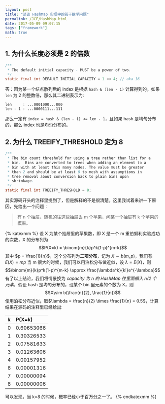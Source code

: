 ```yaml
---
layout: post
title: "谈谈 HashMap 实现中的若干数学问题"
permalink: /JCF/HashMap.html
date: 2017-05-09 09:07:15
tags: ["framework"]
math: true
---
```


## 1. 为什么长度必须是 2 的倍数
```java
/**
 * The default initial capacity - MUST be a power of two.
 */
static final int DEFAULT_INITIAL_CAPACITY = 1 << 4; // aka 16
```
答：因为某一个结点散列后的 index 是根据 `hash & (len - 1)` 计算得到的。如果 `len` 为 2 的整数倍，那么其二进制表示为:
```text
len     : ...0001000...000
len - 1 : ...0000111...111
```
那么一定有 `index = hash & (len - 1) <= len - 1`，且如果 hash 是均匀分布的，那么 index 也是均匀分布的。

## 2. 为什么 TREEIFY_THRESHOLD 定为 8
```java
/**
 * The bin count threshold for using a tree rather than list for a
 * bin.  Bins are converted to trees when adding an element to a
 * bin with at least this many nodes. The value must be greater
 * than 2 and should be at least 8 to mesh with assumptions in
 * tree removal about conversion back to plain bins upon
 * shrinkage.
 */
static final int TREEIFY_THRESHOLD = 8;
```
其实源码开头的注释里提到了，但是解释的不是很清楚。这里我试着来讲一下原因，先给出一个问题：

>有 n 个抽屉，随机的往这些抽屉丢 m 个苹果，问某一个抽屉有 k 个苹果的概率。

{% katexmm %}
设 X 为某个抽屉里的苹果数，即 X 是一个 m 重伯努利实验成功的次数，X 的分布列为
$$P(X=k) = \binom{m}{k}p^k(1-p)^{m-k}$$
其中 $p = \frac{1}{n}$，这个分布列为**二项分布**，记为 $X\sim b(m,p)$，我们有 $E(X) = mp$
当 m 很大的时候，我们可以用泊松分布做近似，设 $\lambda = E(X)$，则
$$\binom{m}{k}p^k(1-p)^{m-k} \approx \frac{\lambda^k}{k!}e^{-\lambda}$$
有了以上结论，我们将情景换为 *capacity 为 n 的 HashMap 往里面插入 n/2 个元素*，假设 hash 是均匀分布的，设某个 bin 里元素的个数为 X，则
$$X\sim b(\frac{n}{2}, \frac{1}{n})$$
使用泊松分布近似，取$\lambda = \frac{n}{2} \times \frac{1}{n} = 0.5$，计算结果在源码的注释里已经给出:

| k | P(X=k)     |
|:--|:-----------|
| 0 | 0.60653066 |
| 1 | 0.30326533 |
| 2 | 0.07581633 |
| 3 | 0.01263606 |
| 4 | 0.00157952 |
| 6 | 0.00001316 |
| 7 | 0.00000094 |
| 8 | 0.00000006 |

可以发现，当 k=8 的时候，概率已经小于百万分之一了。
{% endkatexmm %}
